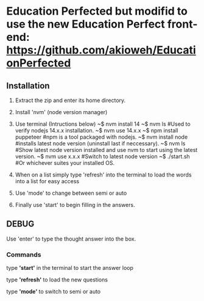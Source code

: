 # Education Perfected but modifid to use the new Education Perfect front-end: https://github.com/akioweh/EducationPerfected

## Installation
1. Extract the zip and enter its home directory.
2. Install 'nvm' (node version manager)
3. Use terminal (Intructions below)
	~$ nvm install 14
	~$ nvm ls
	#Used to verify nodejs 14.x.x installation.
	~$ nvm use 14.x.x
	~$ npm install puppeteer
	#npm is a tool packaged with nodejs.
	~$ nvm install node
	#installs latest node version (uninstall last if neccessary).
	~$ nvm ls
	#Show latest node version installed and use nvm to start using the latest version.
	~$ nvm use x.x.x
  #Switch to latest node version
	~$ ./start.sh 
	#Or whichever suites your installed OS.
	
5. When on a list simply type 'refresh' into the terminal to load the words into a list for easy access
6. Use 'mode' to change between semi or auto
7. Finally use 'start' to begin filling in the answers.

## DEBUG
Use 'enter' to type the thought answer into the box.

### Commands

type **'start'** in the terminal to start the answer loop

type **'refresh'** to load the new questions

type **'mode'** to switch to semi or auto
